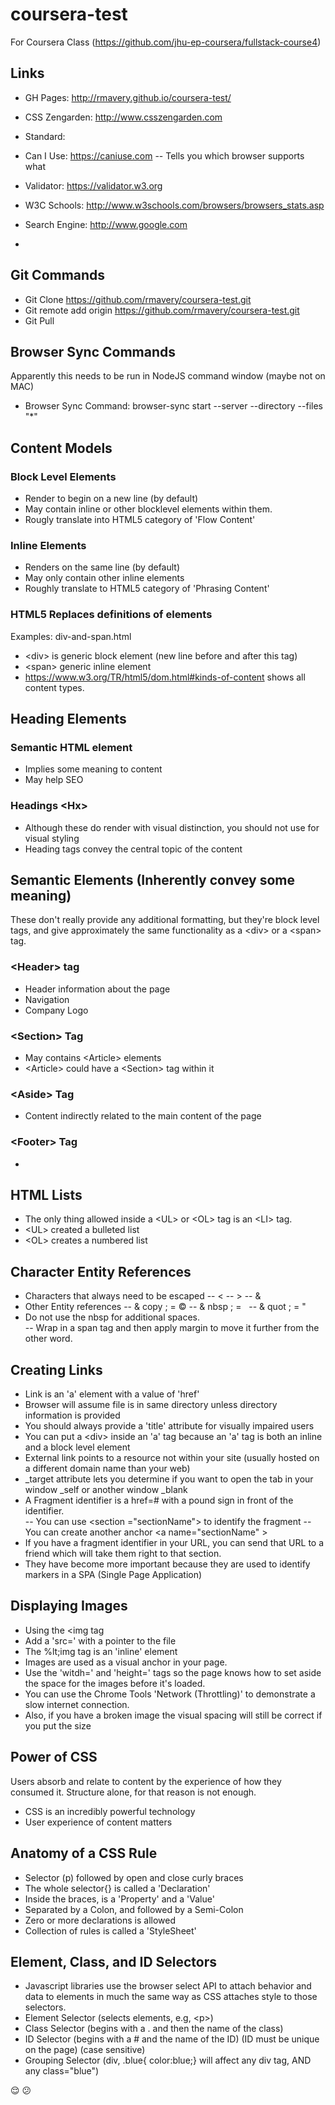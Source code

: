# coursera-test
For Coursera Class (https://github.com/jhu-ep-coursera/fullstack-course4) 

## Links ##
* GH Pages: http://rmavery.github.io/coursera-test/
* CSS Zengarden: http://www.csszengarden.com 

* Standard: 
* Can I Use: https://caniuse.com
 -- Tells you which browser supports what
* Validator: https://validator.w3.org
* W3C Schools: http://www.w3schools.com/browsers/browsers_stats.asp
* Search Engine: http://www.google.com 
* 
 
## Git Commands ##
* Git Clone https://github.com/rmavery/coursera-test.git
* Git remote add origin https://github.com/rmavery/coursera-test.git
* Git Pull

## Browser Sync Commands ##
Apparently this needs to be run in NodeJS command window (maybe not on MAC) 
* Browser Sync Command: browser-sync start --server --directory --files "*"

## Content Models
### Block Level Elements
* Render to begin on a new line (by default) 
* May contain inline or other blocklevel elements within them. 
* Rougly translate into HTML5 category of 'Flow Content' 

### Inline Elements
* Renders on the same line (by default)
* May only contain other inline elements 
* Roughly translate to HTML5 category of 'Phrasing Content' 

### HTML5 Replaces definitions of elements
Examples: div-and-span.html 
* <div&gt; is generic block element (new line before and after this tag)
* <span&gt; generic inline element 
* https://www.w3.org/TR/html5/dom.html#kinds-of-content shows all content types. 

## Heading Elements 
### Semantic HTML element
* Implies some meaning to content 
* May help SEO
### Headings <Hx&gt;
* Although these do render with visual distinction, you should not use for visual styling 
* Heading tags convey the central topic of the content


## Semantic Elements (Inherently convey some meaning) 
These don't really provide any additional formatting, but they're block level tags, and give approximately the same functionality as a &lt;div&gt; or a &lt;span&gt; tag.  
### &lt;Header&gt; tag 
* Header information about the page
* Navigation
* Company Logo
### &lt;Section&gt; Tag
* May contains &lt;Article&gt; elements 
* &lt;Article&gt; could have a &lt;Section&gt; tag within it 
### &lt;Aside&gt; Tag 
* Content indirectly related to the main content of the page 
### &lt;Footer&gt; Tag 
* 

## HTML Lists 
* The only thing allowed inside a &lt;UL&gt; or &lt;OL&gt; tag is an &lt;LI&gt; tag.  
* &lt;UL&gt; created a bulleted list
* &lt;OL&gt; creates a numbered list

## Character Entity References
* Characters that always need to be escaped
-- &lt; 
-- &gt; 
-- &amp; 
* Other Entity references 
-- & copy ; = &copy; 
-- & nbsp ; = &nbsp; 
-- & quot ; = &quot; 
* Do not use the nbsp for additional spaces.   
-- Wrap in a span tag and then apply margin to move it further from the other word. 

## Creating Links
* Link is an 'a' element with a value of 'href' 
* Browser will assume file is in same directory unless directory information is provided
* You should always provide a 'title' attribute for visually impaired users 
* You can put a &lt;div&gt; inside an 'a' tag because an 'a' tag is both an inline and a block level element
* External link points to a resource not within your site (usually hosted on a different domain name than your web) 
* _target attribute lets you determine if you want to open the tab in your window _self or another window _blank 
* A Fragment identifier is a href=# with a pound sign in front of the identifier.  
-- You can use &lt;section ="sectionName"&gt; to identify the fragment
-- You can create another anchor &lt;a name="sectionName" &gt; 
* If you have a fragment identifier in your URL, you can send that URL to a friend which will take them right to that section. 
* They have become more important because they are used to identify markers in a SPA (Single Page Application) 

## Displaying Images
* Using the &lt;img tag
* Add a 'src=' with a pointer to the file
* The %lt;img tag is an 'inline' element
* Images are used as a visual anchor in your page.  
* Use the 'witdh=' and 'height=' tags so the page knows how to set aside the space for the images before it's loaded.  
* You can use the Chrome Tools 'Network (Throttling)' to demonstrate a slow internet connection. 
* Also, if you have a broken image the visual spacing will still be correct if you put the size


## Power of CSS
Users absorb and relate to content by the experience of how they consumed it.  Structure alone, for that reason is not enough. 
* CSS is an incredibly powerful technology
* User experience of content matters

## Anatomy of a CSS Rule 
* Selector (p) followed by open and close curly braces
* The whole selector{} is called a 'Declaration'
* Inside the braces, is a 'Property' and a 'Value' 
* Separated by a Colon, and followed by a Semi-Colon
* Zero or more declarations is allowed
* Collection of rules is called a 'StyleSheet' 

## Element, Class, and ID Selectors
* Javascript libraries use the browser select API to attach behavior and data to elements in much the same way as CSS attaches style to those selectors. 
* Element Selector (selects elements, e.g, &lt;p&gt;) 
* Class Selector (begins with a . and then the name of the class) 
* ID Selector (begins with a # and the name of the ID) (ID must be unique on the page) (case sensitive)
* Grouping Selector (div, .blue{ color:blue;} will affect any div tag, AND any class="blue") 






:relieved:
:confused:

